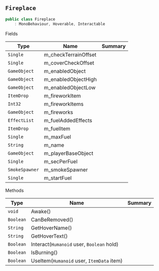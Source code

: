 ## `Fireplace`

```csharp
public class Fireplace
    : MonoBehaviour, Hoverable, Interactable

```

Fields

| Type | Name | Summary | 
| --- | --- | --- | 
| `Single` | m_checkTerrainOffset |  | 
| `Single` | m_coverCheckOffset |  | 
| `GameObject` | m_enabledObject |  | 
| `GameObject` | m_enabledObjectHigh |  | 
| `GameObject` | m_enabledObjectLow |  | 
| `ItemDrop` | m_fireworkItem |  | 
| `Int32` | m_fireworkItems |  | 
| `GameObject` | m_fireworks |  | 
| `EffectList` | m_fuelAddedEffects |  | 
| `ItemDrop` | m_fuelItem |  | 
| `Single` | m_maxFuel |  | 
| `String` | m_name |  | 
| `GameObject` | m_playerBaseObject |  | 
| `Single` | m_secPerFuel |  | 
| `SmokeSpawner` | m_smokeSpawner |  | 
| `Single` | m_startFuel |  | 


Methods

| Type | Name | Summary | 
| --- | --- | --- | 
| `void` | Awake() |  | 
| `Boolean` | CanBeRemoved() |  | 
| `String` | GetHoverName() |  | 
| `String` | GetHoverText() |  | 
| `Boolean` | Interact(`Humanoid` user, `Boolean` hold) |  | 
| `Boolean` | IsBurning() |  | 
| `Boolean` | UseItem(`Humanoid` user, `ItemData` item) |  | 


